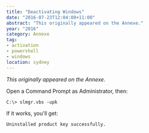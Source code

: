 ```yaml
---
title: "Deactivating Windows"
date: "2016-07-23T12:04:00+11:00"
abstract: "This originally appeared on the Annexe."
year: "2016"
category: Annexe
tag:
- activation
- powershell
- windows
location: sydney
---
```

*This originally appeared on the Annexe.*

Open a Command Prompt as Administrator, then:

    C:\> slmgr.vbs -upk

If it works, you'll get:

    Uninstalled product key successfully.


